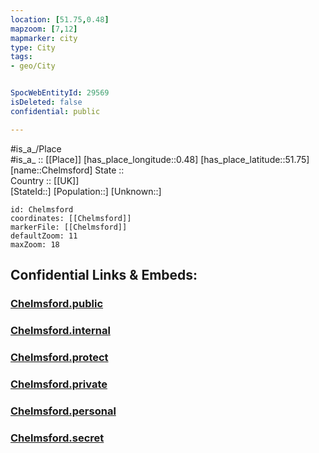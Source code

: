 ```yaml
---
location: [51.75,0.48] 
mapzoom: [7,12] 
mapmarker: city 
type: City
tags:
- geo/City


SpocWebEntityId: 29569
isDeleted: false
confidential: public

---
```

#is_a_/Place  
#is_a_ :: [[Place]] 
[has_place_longitude::0.48] 
[has_place_latitude::51.75] 
[name::Chelmsford] 
State ::  
Country :: [[UK]]  
[StateId::] 
[Population::] 
[Unknown::] 


```leaflet
id: Chelmsford
coordinates: [[Chelmsford]] 
markerFile: [[Chelmsford]] 
defaultZoom: 11 
maxZoom: 18
```


## Confidential Links & Embeds: 

### [Chelmsford.public](/_public/\Earth\Continent\Europe\Europe~North\UK\England\Regions~England\East_of_England\Essex\cities~Essex\Chelmsford\cities~ChelmsfordChelmsford.public.md) 

### [Chelmsford.internal](/_internal/\Earth\Continent\Europe\Europe~North\UK\England\Regions~England\East_of_England\Essex\cities~Essex\Chelmsford\cities~ChelmsfordChelmsford.internal.md) 

### [Chelmsford.protect](/_protect/\Earth\Continent\Europe\Europe~North\UK\England\Regions~England\East_of_England\Essex\cities~Essex\Chelmsford\cities~ChelmsfordChelmsford.protect.md) 

### [Chelmsford.private](/_private/\Earth\Continent\Europe\Europe~North\UK\England\Regions~England\East_of_England\Essex\cities~Essex\Chelmsford\cities~ChelmsfordChelmsford.private.md) 

### [Chelmsford.personal](/_personal/\Earth\Continent\Europe\Europe~North\UK\England\Regions~England\East_of_England\Essex\cities~Essex\Chelmsford\cities~ChelmsfordChelmsford.personal.md) 

### [Chelmsford.secret](/_secret/\Earth\Continent\Europe\Europe~North\UK\England\Regions~England\East_of_England\Essex\cities~Essex\Chelmsford\cities~ChelmsfordChelmsford.secret.md)

